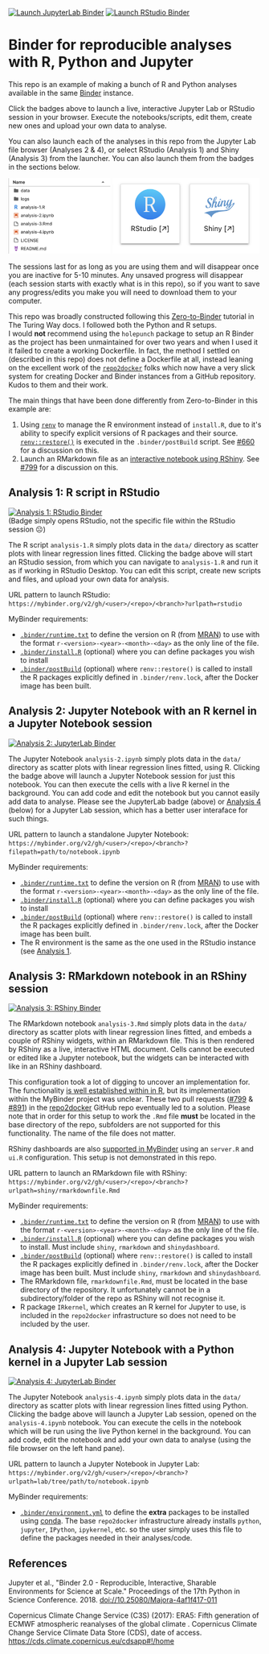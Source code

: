 <!-- badges: start -->
[![Launch JupyterLab Binder](https://img.shields.io/badge/launch-JupyterLab-F5A252.svg?style=for-the-badge)](https://mybinder.org/v2/gh/informatics-lab/binder_rstudio_jupyterlab_example/main?urlpath=lab)
[![Launch RStudio Binder](https://img.shields.io/badge/launch-RStudio-579ACA.svg?style=for-the-badge)](https://mybinder.org/v2/gh/informatics-lab/binder_rstudio_jupyterlab_example/main?urlpath=rstudio) 
<!-- badges: end -->

# Binder for reproducible analyses with R, Python and Jupyter
This repo is an example of making a bunch of R and Python analyses available in the same [Binder](https://mybinder.org/) instance. 

Click the badges above to launch a live, interactive Jupyter Lab or RStudio session in your browser. Execute the notebooks/scripts, edit them, create new ones and upload your own data to analyse. 

You can also launch each of the analyses in this repo from the Jupyter Lab file browser (Analyses 2 & 4), or select RStudio (Analysis 1) and Shiny (Analysis 3) from the launcher. You can also launch them from the badges in the sections below.

<img src=".img/file_browser.png" height="150"> <img src=".img/launcher.png" height="150">


The sessions last for as long as you are using them and will disappear once you are inactive for 5-10 minutes. Any unsaved progress will disappear (each session starts with exactly what is in this repo), so if you want to save any progress/edits you make you will need to download them to your computer.

This repo was broadly constructed following this [Zero-to-Binder](https://the-turing-way.netlify.app/communication/binder/zero-to-binder.html) tutorial in The Turing Way docs. I followed both the Python and R setups. <br>I would **not** recommend using the `holepunch` package to setup an R Binder as the project has been unmaintained for over two years and when I used it it failed to create a working Dockerfile. In fact, the method I settled on (described in this repo) does not define a Dockerfile at all, instead leaning on the excellent work of the [`repo2docker`](https://github.com/jupyterhub/repo2docker) folks which now have a very slick system for creating Docker and Binder instances from a GitHub repository. Kudos to them and their work.

The main things that have been done differently from Zero-to-Binder in this example are:
1. Using [`renv`](https://rstudio.github.io/renv/index.html) to manage the R environment instead of `install.R`, due to it's ability to specify explicit versions of R packages and their source. [`renv::restore()`](https://rstudio.github.io/renv/reference/restore.html) is executed in the `.binder/postBuild` script. See [#660](https://github.com/jupyterhub/repo2docker/issues/660) for a discussion on this.
2. Launch an RMarkdown file as an [interactive notebook using RShiny](https://bookdown.org/yihui/rmarkdown/shiny.html). See [#799](https://github.com/jupyterhub/repo2docker/issues/799) for a discussion on this.

## Analysis 1: R script in RStudio
[![Analysis 1: RStudio Binder](https://img.shields.io/badge/1-Rstudio-579ACA.svg?style=for-the-badge)](https://mybinder.org/v2/gh/informatics-lab/binder_rstudio_jupyterlab_example/main?urlpath=rstudio)<br>
(Badge simply opens RStudio, not the specific file within the RStudio session ☹️)

The R script `analysis-1.R` simply plots data in the `data/` directory as scatter plots with linear regression lines fitted. Clicking the badge above will start an RStudio session, from which you can navigate to `analysis-1.R` and run it as if working in RStudio Desktop. You can edit this script, create new scripts and files, and upload your own data for analysis.

URL pattern to launch RStudio:<br>
`https://mybinder.org/v2/gh/<user>/<repo>/<branch>?urlpath=rstudio`

MyBinder requirements:
 - [`.binder/runtime.txt`](https://repo2docker.readthedocs.io/en/latest/config_files.html#runtime-txt-specifying-runtimes) to define the version on R (from [MRAN](https://mran.microsoft.com/documents/rro/reproducibility)) to use with the format `r-<version>-<year>-<month>-<day>` as the only line of the file.
 - [`.binder/install.R`](https://repo2docker.readthedocs.io/en/latest/config_files.html#install-r-install-an-r-rstudio-environment) (optional) where you can define packages you wish to install
 - [`.binder/postBuild`](https://repo2docker.readthedocs.io/en/latest/config_files.html#postbuild-run-code-after-installing-the-environment) (optional) where `renv::restore()` is called to install the R packages explicitly defined in `.binder/renv.lock`, after the Docker image has been built.


## Analysis 2: Jupyter Notebook with an R kernel in a Jupyter Notebook session
[![Analysis 2: JupyterLab Binder](https://img.shields.io/badge/2-JupyterNotebook-F5A252.svg?style=for-the-badge)](https://mybinder.org/v2/gh/informatics-lab/binder_rstudio_jupyterlab_example/main?filepath=analysis-2.ipynb)

The Jupyter Notebook `analysis-2.ipynb` simply plots data in the `data/` directory as scatter plots with linear regression lines fitted, using R. Clicking the badge above will launch a Jupyter Notebook session for just this notebook. You can then execute the cells with a live R kernel in the background. You can add code and edit the notebook but you cannot easily add data to analyse. Please see the JupyterLab badge (above) or [Analysis 4](#analysis-4-jupyter-notebook-with-a-python-kernel-in-a-jupyter-lab-session) (below) for a Jupyter Lab session, which has a better user interaface for such things.

URL pattern to launch a standalone Jupyter Notebook:<br>
`https://mybinder.org/v2/gh/<user>/<repo>/<branch>?filepath=path/to/notebook.ipynb`

MyBinder requirements:
 - [`.binder/runtime.txt`](https://repo2docker.readthedocs.io/en/latest/config_files.html#runtime-txt-specifying-runtimes) to define the version on R (from [MRAN](https://mran.microsoft.com/documents/rro/reproducibility)) to use with the format `r-<version>-<year>-<month>-<day>` as the only line of the file.
 - [`.binder/install.R`](https://repo2docker.readthedocs.io/en/latest/config_files.html#install-r-install-an-r-rstudio-environment) (optional) where you can define packages you wish to install
 - [`.binder/postBuild`](https://repo2docker.readthedocs.io/en/latest/config_files.html#postbuild-run-code-after-installing-the-environment) (optional) where `renv::restore()` is called to install the R packages explicitly defined in `.binder/renv.lock`, after the Docker image has been built.
 - The R environment is the same as the one used in the RStudio instance (see [Analysis 1](#analysis-1-r-script-in-rstudio).


## Analysis 3: RMarkdown notebook in an RShiny session

[![Analysis 3: RShiny Binder](https://img.shields.io/badge/3-RMarkdown-579ACA.svg?style=for-the-badge)](https://mybinder.org/v2/gh/informatics-lab/binder_rstudio_jupyterlab_example/main?urlpath=shiny/analysis-3.Rmd)

The RMarkdown notebook `analysis-3.Rmd` simply plots data in the `data/` directory as scatter plots with linear regression lines fitted, and embeds a couple of RShiny widgets, within an RMarkdown file. This is then rendered by RShiny as a live, interactive HTML document. Cells cannot be executed or edited like a Jupyter notebook, but the widgets can be interacted with like in an RShiny dashboard.

This configuration took a lot of digging to uncover an implementation for. The functionality [is well established within in R](https://bookdown.org/yihui/rmarkdown/shiny.html), but its implementation within the MyBinder project was unclear. These two pull requests ([#799](https://github.com/jupyterhub/repo2docker/issues/799) & [#891](https://github.com/jupyterhub/repo2docker/pull/891)) in the [repo2docker](https://github.com/jupyterhub/repo2docker) GitHub repo eventually led to a solution. Please note that in order for this setup to work the `.Rmd` file **must** be located in the base directory of the repo, subfolders are not supported for this functionality. The name of the file does not matter.

RShiny dashboards are also [supported in MyBinder](https://bookdown.org/yihui/rmarkdown/shiny.html) using an `server.R` and `ui.R` configuration. This setup is not demonstrated in this repo. 

URL pattern to launch an RMarkdown file with RShiny:<br>
`https://mybinder.org/v2/gh/<user>/<repo>/<branch>?urlpath=shiny/rmarkdownfile.Rmd`

MyBinder requirements:
 - [`.binder/runtime.txt`](https://repo2docker.readthedocs.io/en/latest/config_files.html#runtime-txt-specifying-runtimes) to define the version on R (from [MRAN](https://mran.microsoft.com/documents/rro/reproducibility)) to use with the format `r-<version>-<year>-<month>-<day>` as the only line of the file.
 - [`.binder/install.R`](https://repo2docker.readthedocs.io/en/latest/config_files.html#install-r-install-an-r-rstudio-environment) (optional) where you can define packages you wish to install. Must include `shiny`, `rmarkdown` and `shinydashboard`.
 - [`.binder/postBuild`](https://repo2docker.readthedocs.io/en/latest/config_files.html#postbuild-run-code-after-installing-the-environment) (optional) where `renv::restore()` is called to install the R packages explicitly defined in `.binder/renv.lock`, after the Docker image has been built. Must include `shiny`, `rmarkdown` and `shinydashboard`.
 - The RMarkdown file, `rmarkdownfile.Rmd`, must be located in the base directory of the repository. It unfortunately cannot be in a subdirectory/folder of the repo as RShiny will not recognise it.
 - R package `IRkernel`, which creates an R kernel for Jupyter to use, is included in the `repo2docker` infrastructure so does not need to be included by the user.

## Analysis 4: Jupyter Notebook with a Python kernel in a Jupyter Lab session

[![Analysis 4: JupyterLab Binder](https://img.shields.io/badge/4-JupyterLab-F5A252.svg?style=for-the-badge)](https://mybinder.org/v2/gh/informatics-lab/binder_rstudio_jupyterlab_example/main?urlpath=lab/tree/analysis-4.ipynb)

The Jupyter Notebook `analysis-4.ipynb` simply plots data in the `data/` directory as scatter plots with linear regression lines fitted using Python. Clicking the badge above will launch a Jupyter Lab session, opened on the `analysis-4.ipynb` notebook. You can execute the cells in the notebook which will be run using the live Python kernel in the background. You can add code, edit the notebook and add your own data to analyse (using the file browser on the left hand pane).

URL pattern to launch a Jupyter Notebook in Jupyter Lab:
`https://mybinder.org/v2/gh/<user>/<repo>/<branch>?urlpath=lab/tree/path/to/notebook.ipynb`

MyBinder requirements:
 - [`.binder/environment.yml`](https://repo2docker.readthedocs.io/en/latest/config_files.html#environment-yml-install-a-conda-environment) to define the **extra** packages to be installed using [conda](https://docs.conda.io/projects/conda/en/latest/user-guide/tasks/manage-environments.html#creating-an-environment-from-an-environment-yml-file). The base `repo2docker` infrastructure already installs `python`, `jupyter`, `IPython`, `ipykernel`, etc. so the user simply uses this file to define the packages needed in their analyses/code.

## References
Jupyter et al., "Binder 2.0 - Reproducible, Interactive, Sharable Environments for Science at Scale." Proceedings of the 17th Python in Science Conference. 2018. [doi://10.25080/Majora-4af1f417-011](https://doi.org/10.25080/Majora-4af1f417-011)

Copernicus Climate Change Service (C3S) (2017): ERA5: Fifth generation of ECMWF atmospheric reanalyses of the global climate . Copernicus Climate Change Service Climate Data Store (CDS), date of access. https://cds.climate.copernicus.eu/cdsapp#!/home
